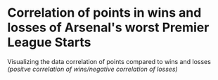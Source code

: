 # Correlation of points in wins and losses of Arsenal's worst Premier League Starts
Visualizing the data correlation of points compared to wins and losses
*(positve correlation of wins/negative correlation of losses)*
